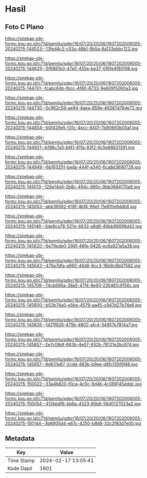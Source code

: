 # Hasil

## Foto C Plano

https://sirekap-obj-formc.kpu.go.id/c71d/pemilu/pdpr/16/07/20/20/06/1607202006005-20240215-144523--13fed4c2-c53a-48b1-9b5a-8a133ebbc122.jpg

https://sirekap-obj-formc.kpu.go.id/c71d/pemilu/pdpr/16/07/20/20/06/1607202006005-20240215-144629--5f6861b0-47e0-455e-be37-0f6fe4f80f98.jpg

https://sirekap-obj-formc.kpu.go.id/c71d/pemilu/pdpr/16/07/20/20/06/1607202006005-20240215-144701--fcabc64b-fbcc-4f80-8733-9e609f5060a3.jpg

https://sirekap-obj-formc.kpu.go.id/c71d/pemilu/pdpr/16/07/20/20/06/1607202006005-20240215-144730--5c962c58-ae94-4aea-859e-49287d76de72.jpg

https://sirekap-obj-formc.kpu.go.id/c71d/pemilu/pdpr/16/07/20/20/06/1607202006005-20240215-144854--b0f429e5-f31c-4ecc-8401-7b90693b00af.jpg

https://sirekap-obj-formc.kpu.go.id/c71d/pemilu/pdpr/16/07/20/20/06/1607202006005-20240215-144921--b198c7a5-bf41-411a-93f2-6c5e68831391.jpg

https://sirekap-obj-formc.kpu.go.id/c71d/pemilu/pdpr/16/07/20/20/06/1607202006005-20240215-144949--6b193251-bada-444f-a340-6ca8d3690728.jpg

https://sirekap-obj-formc.kpu.go.id/c71d/pemilu/pdpr/16/07/20/20/06/1607202006005-20240215-145013--129e14d4-2b8c-494c-980c-9bb0684170a9.jpg

https://sirekap-obj-formc.kpu.go.id/c71d/pemilu/pdpr/16/07/20/20/06/1607202006005-20240215-145053--abb38592-618f-4bf4-96ef-11e6f0e9ddb6.jpg

https://sirekap-obj-formc.kpu.go.id/c71d/pemilu/pdpr/16/07/20/20/06/1607202006005-20240215-145146--3de9ca76-521e-4632-a8d6-46bb96696d42.jpg

https://sirekap-obj-formc.kpu.go.id/c71d/pemilu/pdpr/16/07/20/20/06/1607202006005-20240215-145620--6e79ede0-298f-46fe-9426-ec6a921a5a38.jpg

https://sirekap-obj-formc.kpu.go.id/c71d/pemilu/pdpr/16/07/20/20/06/1607202006005-20240215-145643--479a7dfa-a980-46d8-8cc3-16b9c8b07582.jpg

https://sirekap-obj-formc.kpu.go.id/c71d/pemilu/pdpr/16/07/20/20/06/1607202006005-20240215-145709--74cb666a-38a5-47f4-8e93-235461c9156c.jpg

https://sirekap-obj-formc.kpu.go.id/c71d/pemilu/pdpr/16/07/20/20/06/1607202006005-20240215-145800--b53b74a0-e5be-4579-aa45-c947d27b74e6.jpg

https://sirekap-obj-formc.kpu.go.id/c71d/pemilu/pdpr/16/07/20/20/06/1607202006005-20240215-145826--1421f926-475b-4802-afc4-34957e7814a7.jpg

https://sirekap-obj-formc.kpu.go.id/c71d/pemilu/pdpr/16/07/20/20/06/1607202006005-20240215-145857--2e7c08df-663b-4e07-932b-78121e2bc674.jpg

https://sirekap-obj-formc.kpu.go.id/c71d/pemilu/pdpr/16/07/20/20/06/1607202006005-20240215-145957--8d631e67-2cdd-483b-b9ee-d6fc135f0f46.jpg

https://sirekap-obj-formc.kpu.go.id/c71d/pemilu/pdpr/16/07/20/20/06/1607202006005-20240215-150022--33a4b820-f0ca-4c0c-9d4b-4c069145dddc.jpg

https://sirekap-obj-formc.kpu.go.id/c71d/pemilu/pdpr/16/07/20/20/06/1607202006005-20240215-150054--412bbdf6-bb6a-4523-85b6-56d0127023a2.jpg

https://sirekap-obj-formc.kpu.go.id/c71d/pemilu/pdpr/16/07/20/20/06/1607202006005-20240215-150144--3b6905d4-e67c-4250-b8d8-32c2f83d7e00.jpg


## Metadata

| Key        | Value               |
| ---------- | ------------------- |
| Time Stamp | 2024-02-17 13:05:41 |
| Kode Dapil | 1601                |



